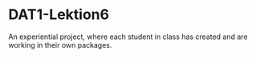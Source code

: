 # DAT1-Lektion6
An experiential project, where each student in class has created and are working in their own packages.

